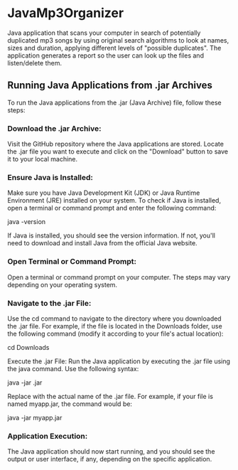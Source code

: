 # JavaMp3Organizer
Java application that scans your computer in search of potentially duplicated mp3 songs by using original search algorithms to look at names, sizes and duration, applying different levels of "possible duplicates". The application generates a report so the user can look up the files and listen/delete them.
## Running Java Applications from .jar Archives
To run the Java applications from the .jar (Java Archive) file, follow these steps:

### Download the .jar Archive:
Visit the GitHub repository where the Java applications are stored. Locate the .jar file you want to execute and click on the "Download" button to save it to your local machine.

### Ensure Java is Installed:
Make sure you have Java Development Kit (JDK) or Java Runtime Environment (JRE) installed on your system. To check if Java is installed, open a terminal or command prompt and enter the following command:

java -version

If Java is installed, you should see the version information. If not, you'll need to download and install Java from the official Java website.

### Open Terminal or Command Prompt:
Open a terminal or command prompt on your computer. The steps may vary depending on your operating system.

### Navigate to the .jar File:
Use the cd command to navigate to the directory where you downloaded the .jar file. For example, if the file is located in the Downloads folder, use the following command (modify it according to your file's actual location):

cd Downloads

Execute the .jar File: Run the Java application by executing the .jar file using the java command. Use the following syntax:

java -jar <filename>.jar

Replace <filename> with the actual name of the .jar file. For example, if your file is named myapp.jar, the command would be:

java -jar myapp.jar

### Application Execution:
The Java application should now start running, and you should see the output or user interface, if any, depending on the specific application.
